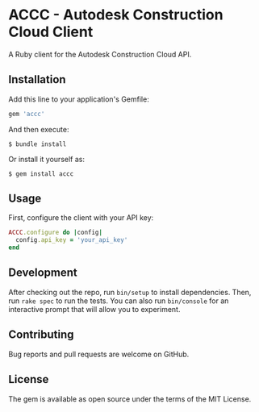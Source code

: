 # ACCC - Autodesk Construction Cloud Client

A Ruby client for the Autodesk Construction Cloud API.

## Installation

Add this line to your application's Gemfile:

```ruby
gem 'accc'
```

And then execute:

    $ bundle install

Or install it yourself as:

    $ gem install accc

## Usage

First, configure the client with your API key:

```ruby
ACCC.configure do |config|
  config.api_key = 'your_api_key'
end
```

## Development

After checking out the repo, run `bin/setup` to install dependencies. Then, run `rake spec` to run the tests. You can also run `bin/console` for an interactive prompt that will allow you to experiment.

## Contributing

Bug reports and pull requests are welcome on GitHub.

## License

The gem is available as open source under the terms of the MIT License. 